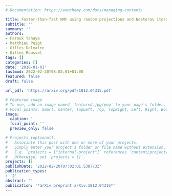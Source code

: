 ```yaml
---
# Documentation: https://wowchemy.com/docs/managing-content/

title: Faster-than-fast NMF using random projections and Nesterov iterations
subtitle: ''
summary: ''
authors:
- Farouk Yahaya
- Matthieu Puigt
- Gilles Delmaire
- Gilles Roussel
tags: []
categories: []
date: '2018-01-01'
lastmod: 2022-02-20T08:02:01+01:00
featured: false
draft: false

url_pdf: 'https://arxiv.org/pdf/1812.04315.pdf'

# Featured image
# To use, add an image named `featured.jpg/png` to your page's folder.
# Focal points: Smart, Center, TopLeft, Top, TopRight, Left, Right, BottomLeft, Bottom, BottomRight.
image:
  caption: ''
  focal_point: ''
  preview_only: false

# Projects (optional).
#   Associate this post with one or more of your projects.
#   Simply enter your project's folder or file name without extension.
#   E.g. `projects = ["internal-project"]` references `content/project/deep-learning/index.md`.
#   Otherwise, set `projects = []`.
projects: []
publishDate: '2022-02-20T07:02:01.538773Z'
publication_types:
- '2'
abstract: ''
publication: '*arXiv preprint arXiv:1812.04315*'
---
```

